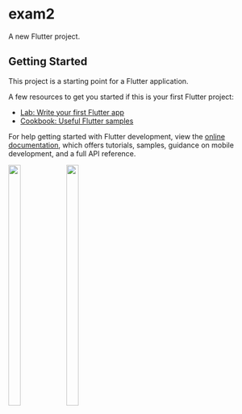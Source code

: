 # exam2

A new Flutter project.

## Getting Started

This project is a starting point for a Flutter application.

A few resources to get you started if this is your first Flutter project:

- [Lab: Write your first Flutter app](https://docs.flutter.dev/get-started/codelab)
- [Cookbook: Useful Flutter samples](https://docs.flutter.dev/cookbook)

For help getting started with Flutter development, view the
[online documentation](https://docs.flutter.dev/), which offers tutorials,
samples, guidance on mobile development, and a full API reference.
<p>
<img src="images.githubusercontent.com/114645045/211246237-e9c5f056-c74b-4382-bb6b-76b69fa9bc21.PNG"width=22% height=35%>
  <img src="images.githubusercontent.com/114645045/211246318-896250ff-ffe4-4001-8c09-ff4950b04f5c.PNG"width=22% height=35%>
</p>

